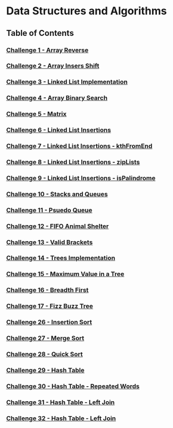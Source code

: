 # Data Structures and Algorithms

## Table of Contents

### [Challenge 1 - Array Reverse](https://github.com/hadeel999/data-structures-and-algorithms/blob/array-reverse/javascript/reverse/READEME.md)

### [Challenge 2 - Array Insers Shift](https://github.com/hadeel999/data-structures-and-algorithms/blob/array-insert-shift/javascript/arrayInsertShift/README.md)

### [Challenge 3 - Linked List Implementation](https://github.com/hadeel999/data-structures-and-algorithms/tree/linked-list/javascript/LinkedLists)

### [Challenge 4 - Array Binary Search](https://github.com/hadeel999/data-structures-and-algorithms/blob/array-binary-search/javascript/arrayBinarySearch/README.md)

### [Challenge 5 - Matrix](https://github.com/hadeel999/data-structures-and-algorithms/blob/main/javascript/matrix/README.md)

### [Challenge 6 - Linked List Insertions](https://github.com/hadeel999/data-structures-and-algorithms/blob/linked-list-insertions/javascript/LinkedLists/README1.md)

### [Challenge 7 - Linked List Insertions - kthFromEnd](https://github.com/hadeel999/data-structures-and-algorithms/blob/linked-list-kth/javascript/LinkedLists/README1.md)

### [Challenge 8 - Linked List Insertions - zipLists](https://github.com/hadeel999/data-structures-and-algorithms/blob/linked-list-zip/javascript/LinkedLists/README1.md)

### [Challenge 9 - Linked List Insertions - isPalindrome](https://github.com/hadeel999/data-structures-and-algorithms/blob/main/javascript/LinkedLists/README1.md)

### [Challenge 10 - Stacks and Queues](https://github.com/hadeel999/data-structures-and-algorithms/tree/stack-and-queue/javascript/stack-and-queue)

### [Challenge 11 - Psuedo Queue](https://github.com/hadeel999/data-structures-and-algorithms/blob/stack-queue-pseudo/javascript/stack-and-queue/psuedoQueue/READEME.md)

### [Challenge 12 - FIFO Animal Shelter](https://github.com/hadeel999/data-structures-and-algorithms/blob/main/javascript/stack-queue-animal-shelter/README.md)

### [Challenge 13 - Valid Brackets](https://github.com/hadeel999/data-structures-and-algorithms/blob/main/javascript/stack-and-queue/validateBrackets/README.md)

### [Challenge 14 - Trees Implementation](https://github.com/hadeel999/data-structures-and-algorithms/tree/main/javascript/trees)

### [Challenge 15 - Maximum Value in a Tree ](https://github.com/hadeel999/data-structures-and-algorithms/blob/main/javascript/trees/FINDMAX.md)

### [Challenge 16 - Breadth First ](https://github.com/hadeel999/data-structures-and-algorithms/blob/main/javascript/trees/BREADTHFIRST.md)

### [Challenge 17 - Fizz Buzz Tree ](https://github.com/hadeel999/data-structures-and-algorithms/blob/main/javascript/trees/k-aryTrees/README.md)

### [Challenge 26 - Insertion Sort ](https://github.com/hadeel999/data-structures-and-algorithms/blob/main/javascript/sorting-insertion/README.md)

### [Challenge 27 - Merge Sort ](https://github.com/hadeel999/data-structures-and-algorithms/blob/main/javascript/merge-sort/README.md)

### [Challenge 28 - Quick Sort ](https://github.com/hadeel999/data-structures-and-algorithms/blob/main/javascript/quick-sort/README.md)

### [Challenge 29 - Hash Table ](https://github.com/hadeel999/data-structures-and-algorithms/blob/main/hashtables/README.md)

### [Challenge 30 - Hash Table - Repeated Words ](https://github.com/hadeel999/data-structures-and-algorithms/blob/main/hashtables/README2.md)

### [Challenge 31 - Hash Table - Left Join ](https://github.com/hadeel999/data-structures-and-algorithms/blob/main/hashtables/README3.md)

### [Challenge 32 - Hash Table - Left Join ](https://github.com/hadeel999/data-structures-and-algorithms/blob/main/graph/README.md)
